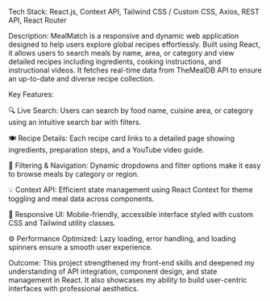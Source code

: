 Tech Stack: React.js, Context API, Tailwind CSS / Custom CSS, Axios, REST API, React Router

Description:
MealMatch is a responsive and dynamic web application designed to help users explore global recipes effortlessly. Built using React, it allows users to search meals by name, area, or category and view detailed recipes including ingredients, cooking instructions, and instructional videos. It fetches real-time data from TheMealDB API to ensure an up-to-date and diverse recipe collection.

Key Features:

🔍 Live Search: Users can search by food name, cuisine area, or category using an intuitive search bar with filters.

🍽️ Recipe Details: Each recipe card links to a detailed page showing ingredients, preparation steps, and a YouTube video guide.

🧭 Filtering & Navigation: Dynamic dropdowns and filter options make it easy to browse meals by category or region.

💡 Context API: Efficient state management using React Context for theme toggling and meal data across components.

📱 Responsive UI: Mobile-friendly, accessible interface styled with custom CSS and Tailwind utility classes.

⚙️ Performance Optimized: Lazy loading, error handling, and loading spinners ensure a smooth user experience.

Outcome:
This project strengthened my front-end skills and deepened my understanding of API integration, component design, and state management in React. It also showcases my ability to build user-centric interfaces with professional aesthetics.
